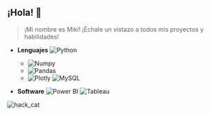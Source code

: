 ## ¡Hola! 👋
> ¡Mi nombre es Miki! ¡Échale un vistazo a todos mis proyectos y habilidades!

- **Lenguajes**
  ![Python](https://img.shields.io/badge/python-3670A0?style=for-the-badge&logo=python&logoColor=ffdd54)
    - ![Numpy](https://img.shields.io/badge/Numpy-777BB4?style=for-the-badge&logo=numpy&logoColor=white)
    - ![Pandas](https://img.shields.io/badge/Pandas-2C2D72?style=for-the-badge&logo=pandas&logoColor=white)
    - ![Plotly](https://img.shields.io/badge/Plotly-239120?style=for-the-badge&logo=plotly&logoColor=white)
  ![MySQL](https://img.shields.io/badge/MySQL-005C84?style=for-the-badge&logo=mysql&logoColor=white)

- **Software**
  ![Power BI](https://img.shields.io/badge/PowerBI-F2C811?style=for-the-badge&logo=Power%20BI&logoColor=white)
  ![Tableau](https://img.shields.io/badge/Tableau-E97627?style=for-the-badge&logo=Tableau&logoColor=white)

![hack_cat](https://github.com/MikiSerra/mikiserra/assets/170416290/22ed693e-8bc1-4c11-8897-21cd742eace6)


